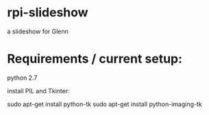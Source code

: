 # rpi-slideshow
a slideshow for Glenn


# Requirements / current setup:
python 2.7

install PIL and Tkinter:

  sudo apt-get install python-tk
  sudo apt-get install python-imaging-tk
